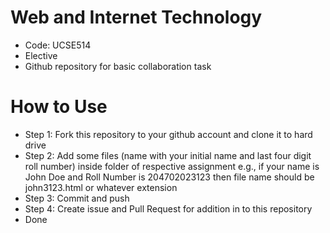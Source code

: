 # Web and Internet Technology
- Code: UCSE514
- Elective
- Github repository for basic collaboration task

# How to Use
- Step 1: Fork this repository to your github account and clone it to hard drive
- Step 2: Add some files (name with your initial name and last four digit roll number) inside folder of respective assignment e.g., if your name is John Doe and Roll Number is 204702023123 then file name should be john3123.html or whatever extension
- Step 3: Commit and push
- Step 4: Create issue and Pull Request for addition in to this repository
- Done
